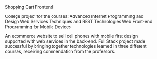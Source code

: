 Shopping Cart Frontend

College project for the courses:
Advanced Internet Programming and Design
Web Services Techniques and REST Technologies
Web Front-end Programming for Mobile Devices

An ecommerce website to sell cell phones with mobile first design supported with web services in the back-end. 
Full Stack project made successful by bringing together technologies learned in three different courses, receiving commendation from the professors.
